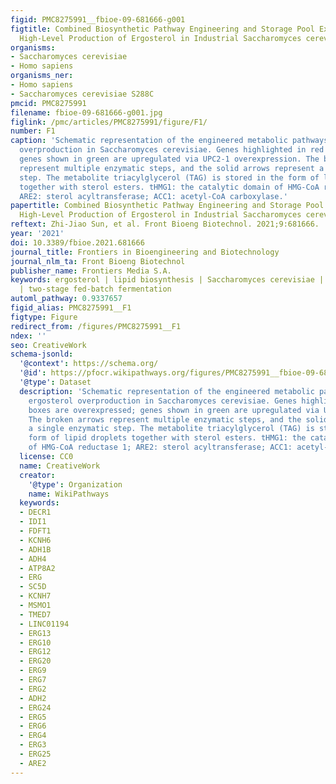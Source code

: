 ```yaml
---
figid: PMC8275991__fbioe-09-681666-g001
figtitle: Combined Biosynthetic Pathway Engineering and Storage Pool Expansion for
  High-Level Production of Ergosterol in Industrial Saccharomyces cerevisiae
organisms:
- Saccharomyces cerevisiae
- Homo sapiens
organisms_ner:
- Homo sapiens
- Saccharomyces cerevisiae S288C
pmcid: PMC8275991
filename: fbioe-09-681666-g001.jpg
figlink: /pmc/articles/PMC8275991/figure/F1/
number: F1
caption: 'Schematic representation of the engineered metabolic pathways for ergosterol
  overproduction in Saccharomyces cerevisiae. Genes highlighted in red boxes are overexpressed;
  genes shown in green are upregulated via UPC2-1 overexpression. The broken arrows
  represent multiple enzymatic steps, and the solid arrows represent a single enzymatic
  step. The metabolite triacylglycerol (TAG) is stored in the form of lipid droplets
  together with sterol esters. tHMG1: the catalytic domain of HMG-CoA reductase 1;
  ARE2: sterol acyltransferase; ACC1: acetyl-CoA carboxylase.'
papertitle: Combined Biosynthetic Pathway Engineering and Storage Pool Expansion for
  High-Level Production of Ergosterol in Industrial Saccharomyces cerevisiae.
reftext: Zhi-Jiao Sun, et al. Front Bioeng Biotechnol. 2021;9:681666.
year: '2021'
doi: 10.3389/fbioe.2021.681666
journal_title: Frontiers in Bioengineering and Biotechnology
journal_nlm_ta: Front Bioeng Biotechnol
publisher_name: Frontiers Media S.A.
keywords: ergosterol | lipid biosynthesis | Saccharomyces cerevisiae | metabolic engineering
  | two-stage fed-batch fermentation
automl_pathway: 0.9337657
figid_alias: PMC8275991__F1
figtype: Figure
redirect_from: /figures/PMC8275991__F1
ndex: ''
seo: CreativeWork
schema-jsonld:
  '@context': https://schema.org/
  '@id': https://pfocr.wikipathways.org/figures/PMC8275991__fbioe-09-681666-g001.html
  '@type': Dataset
  description: 'Schematic representation of the engineered metabolic pathways for
    ergosterol overproduction in Saccharomyces cerevisiae. Genes highlighted in red
    boxes are overexpressed; genes shown in green are upregulated via UPC2-1 overexpression.
    The broken arrows represent multiple enzymatic steps, and the solid arrows represent
    a single enzymatic step. The metabolite triacylglycerol (TAG) is stored in the
    form of lipid droplets together with sterol esters. tHMG1: the catalytic domain
    of HMG-CoA reductase 1; ARE2: sterol acyltransferase; ACC1: acetyl-CoA carboxylase.'
  license: CC0
  name: CreativeWork
  creator:
    '@type': Organization
    name: WikiPathways
  keywords:
  - DECR1
  - IDI1
  - FDFT1
  - KCNH6
  - ADH1B
  - ADH4
  - ATP8A2
  - ERG
  - SC5D
  - KCNH7
  - MSMO1
  - TMED7
  - LINC01194
  - ERG13
  - ERG10
  - ERG12
  - ERG20
  - ERG9
  - ERG7
  - ERG2
  - ADH2
  - ERG24
  - ERG5
  - ERG6
  - ERG4
  - ERG3
  - ERG25
  - ARE2
---
```

